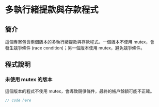 # 多執行緒提款與存款程式

## 簡介

這個專案包含兩個版本的多執行緒提款與存款程式。一個版本不使用 mutex，會發生競爭條件 (race condition)；另一個版本使用 mutex，避免競爭條件。

## 程式說明

### 未使用 mutex 的版本

這個版本的程式不使用 mutex，會導致競爭條件，最終的帳戶餘額可能不正確。

```c
// code here